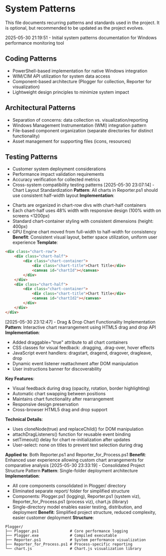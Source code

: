 # System Patterns

This file documents recurring patterns and standards used in the project.
It is optional, but recommended to be updated as the project evolves.

2025-05-30 21:19:51 - Initial system patterns documentation for Windows performance monitoring tool

## Coding Patterns

* PowerShell-based implementation for native Windows integration
* WIM/CIM API utilization for system data access
* Component-based architecture (Plogger for collection, Reporter for visualization)
* Lightweight design principles to minimize system impact

## Architectural Patterns

* Separation of concerns: data collection vs. visualization/reporting
* Windows Management Instrumentation (WMI) integration pattern
* File-based component organization (separate directories for distinct functionality)
* Asset management for supporting files (icons, resources)

## Testing Patterns

* Customer system deployment considerations
* Performance impact validation requirements
* Accuracy verification for collected metrics
* Cross-system compatibility testing patterns
[2025-05-30 23:07:14] - Chart Layout Standardization
**Pattern**: All charts in Reporter.ps1 should use consistent half-width layout
**Implementation**: 
- Charts are organized in chart-row divs with chart-half containers
- Each chart-half uses 48% width with responsive design (100% width on screens <1200px)
- Standard chart-container styling with consistent dimensions (height: 400px)
- GPU Engine chart moved from full-width to half-width for consistency
**Benefit**: Consistent visual layout, better space utilization, uniform user experience
**Template**: 
```html
<div class="chart-row">
    <div class="chart-half">
        <div class="chart-container">
            <div class="chart-title">Chart Title</div>
            <canvas id="chartId"></canvas>
        </div>
    </div>
    <div class="chart-half">
        <div class="chart-container">
            <div class="chart-title">Chart Title</div>
            <canvas id="chartId2"></canvas>
        </div>
    </div>
</div>
```
[2025-05-30 23:12:47] - Drag & Drop Chart Functionality Implementation
**Pattern**: Interactive chart rearrangement using HTML5 drag and drop API
**Implementation**:
- Added draggable="true" attribute to all chart containers
- CSS classes for visual feedback: .dragging, .drag-over, hover effects
- JavaScript event handlers: dragstart, dragend, dragover, dragleave, drop
- Dynamic event listener reattachment after DOM manipulation
- User instructions banner for discoverability

**Key Features**:
- Visual feedback during drag (opacity, rotation, border highlighting)
- Automatic chart swapping between positions
- Maintains chart functionality after rearrangement
- Responsive design preservation
- Cross-browser HTML5 drag and drop support

**Technical Details**:
- Uses cloneNode(true) and replaceChild() for DOM manipulation
- attachDragListeners() function for reusable event binding
- setTimeout() delay for chart re-initialization after updates
- User-select: none on titles to prevent text selection during drag

**Applied to**: Both Reporter.ps1 and Reporter_for_Process.ps1
**Benefit**: Enhanced user experience allowing custom chart arrangements for comparative analysis
[2025-05-30 23:33:19] - Consolidated Project Structure Pattern
**Pattern**: Single-folder deployment architecture
**Implementation**: 
- All core components consolidated in Plogger/ directory
- Eliminated separate report/ folder for simplified structure
- Components: Plogger.ps1 (logging), Reporter.ps1 (system viz), Reporter_for_Process.ps1 (process viz), chart.js (library)
- Single-directory model enables easier testing, distribution, and deployment
**Benefit**: Simplified project structure, reduced complexity, easier customer deployment
**Structure**:
```
Plogger/
├── Plogger.ps1              # Core performance logging
├── Plogger.exe              # Compiled executable  
├── Reporter.ps1             # System performance visualization
├── Reporter_for_Process.ps1 # Process-specific reporting
└── chart.js                 # Chart.js visualization library
```